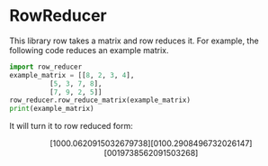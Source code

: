 # RowReducer
This library row takes a matrix and row reduces it. For example, the following code reduces an example matrix.
```py
import row_reducer
example_matrix = [[8, 2, 3, 4],
          [5, 3, 7, 8],
          [7, 9, 2, 5]]
row_reducer.row_reduce_matrix(example_matrix)
print(example_matrix)
```


It will turn it to row reduced form:
```math
[ 1  0  0  0.0620915032679738  ]
[ 0  1  0  0.2908496732026147  ]
[ 0  0  1  9738562091503268    ]
```